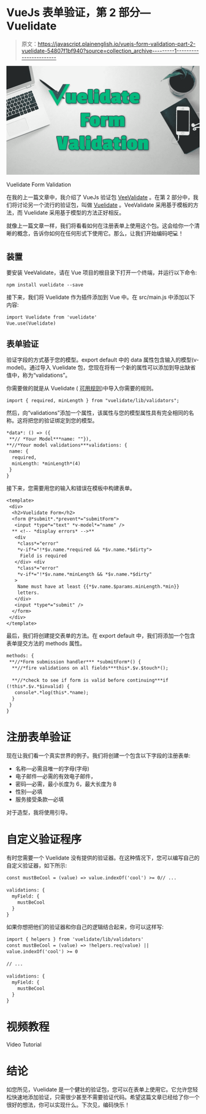 # VueJs 表单验证，第 2 部分— Vuelidate

> 原文：<https://javascript.plainenglish.io/vuejs-form-validation-part-2-vuelidate-54807f1bf940?source=collection_archive---------1----------------------->

![](img/474ec057b31a8880bd66b38a8c102319.png)

Vuelidate Form Validation

在我的上一篇文章中，我介绍了 VueJs 验证包 [VeeValidate](https://logaretm.github.io/vee-validate/) 。在第 2 部分中，我们将讨论另一个流行的验证包，叫做 [Vuelidate](https://vuelidate.js.org/) 。VeeValidate 采用基于模板的方法，而 Vuelidate 采用基于模型的方法正好相反。

就像上一篇文章一样，我们将看看如何在注册表单上使用这个包。这会给你一个清晰的概念，告诉你如何在任何形式下使用它。那么，让我们开始编码吧💻！

## 装置

要安装 VeeValidate，请在 Vue 项目的根目录下打开一个终端，并运行以下命令:

```
npm install vuelidate --save
```

接下来，我们将 Vuelidate 作为插件添加到 Vue 中。在 src/main.js 中添加以下内容:

```
import Vuelidate from 'vuelidate'
Vue.use(Vuelidate)
```

## 表单验证

验证字段的方式基于您的模型。export default 中的 data 属性包含输入的模型(v-model)。通过导入 Vuelidate 包，您现在将有一个新的属性可以添加到导出缺省值中，称为“validations”。

你需要做的就是从 Vuelidate ( [可用规则](https://vuelidate.js.org/#sub-builtin-validators))中导入你需要的规则。

```
import { required, minLength } from "vuelidate/lib/validators";
```

然后，向“validations”添加一个属性，该属性与您的模型属性具有完全相同的名称。这将把您的验证绑定到您的模型。

```
*data*: () => ({
 **// *Your Model***name: ""}),
**//*Your model validations***validations: {
 name: {
  required,
  minLength: *minLength*(4)
 }
}
```

接下来，您需要用您的输入和错误在模板中构建表单。

```
<template>
 <div>
  <h2>Vuelidate Form</h2>
  <form @*submit*.*prevent*="submitForm">
   <input *type*="text" *v-model*="name" />
  ** <!-- *display errors* -->**
   <div 
    *class*="error" 
    *v-if*="!*$v.name.*required && *$v.name.*$dirty">
     Field is required
   </div> <div
    *class*="error"
    *v-if*="!*$v.name.*minLength && *$v.name.*$dirty"
   >
    Name must have at least {{*$v.name.$params.minLength.*min}}
    letters.
   </div>
   <input *type*="submit" />
  </form>
 </div>
</template>
```

最后，我们将创建提交表单的方法。在 export default 中，我们将添加一个包含表单提交方法的 methods 属性。

```
methods: {
 **//*Form submission handler*** *submitForm*() {
  **//*fire validations on all fields***this*.$v.$touch*();

  **//*check to see if form is valid before continuing***if (!this*.$v.*$invalid) {
   console*.*log(this*.*name);
  }
 }
}
```

# 注册表单验证

现在让我们看一个真实世界的例子。我们将创建一个包含以下字段的注册表单:

*   名称—必需且唯一的字母(字母)
*   电子邮件—必需的有效电子邮件，
*   密码—必需，最小长度为 6，最大长度为 8
*   性别—必填
*   服务接受条款—必填

对于造型，我将使用引导。

# 自定义验证程序

有时您需要一个 Vuelidate 没有提供的验证器。在这种情况下，您可以编写自己的自定义验证器，如下所示:

```
const mustBeCool = (value) => value.indexOf('cool') >= 0// ...

validations: {
  myField: {
    mustBeCool
  }
}
```

如果你想把他们的验证器和你自己的逻辑结合起来，你可以这样写:

```
import { helpers } from 'vuelidate/lib/validators'
const mustBeCool = (value) => !helpers.req(value) || value.indexOf('cool') >= 0

// ...

validations: {
  myField: {
    mustBeCool
  }
}
```

# 视频教程

Video Tutorial

# 结论

如您所见，Vuelidate 是一个健壮的验证包，您可以在表单上使用它。它允许您轻松快速地添加验证，只需很少甚至不需要验证代码。希望这篇文章已经给了你一个很好的想法，你可以实现什么。下次见，编码快乐！